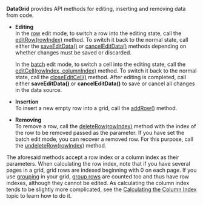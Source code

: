 **DataGrid** provides API methods for editing, inserting and removing data from code.

* **Editing**		
In the [row](/concepts/05%20Widgets/DataGrid/070%20Data%20Editing/20%20Editing%20in%20UI/20%20Row%20Mode.md '/Documentation/Guide/Widgets/DataGrid/Data_Editing/#Editing_in_UI/Row_Mode') edit mode, to switch a row into the editing state, call the [editRow(rowIndex)](/api-reference/10%20UI%20Widgets/dxDataGrid/3%20Methods/editRow(rowIndex).md '/Documentation/ApiReference/UI_Widgets/dxDataGrid/Methods/#editRowrowIndex') method. To switch it back to the normal state, call either the [saveEditData()](/api-reference/10%20UI%20Widgets/dxDataGrid/3%20Methods/saveEditData().md '/Documentation/ApiReference/UI_Widgets/dxDataGrid/Methods/#saveEditData') or [cancelEditData()](/api-reference/10%20UI%20Widgets/dxDataGrid/3%20Methods/cancelEditData().md '/Documentation/ApiReference/UI_Widgets/dxDataGrid/Methods/#cancelEditData') methods depending on whether changes must be saved or discarded.

	In the [batch](/concepts/05%20Widgets/DataGrid/070%20Data%20Editing/20%20Editing%20in%20UI/30%20Batch%20Mode.md '/Documentation/Guide/Widgets/DataGrid/Data_Editing/#Editing_in_UI/Batch_Mode') edit mode, to switch a cell into the editing state, call the [editCell(rowIndex, columnIndex)](/Documentation/ApiReference/UI_Widgets/dxDataGrid/Methods/#editCellrowIndex_columnIndex) method. To switch it back to the normal state, call the [closeEditCell()](/api-reference/10%20UI%20Widgets/dxDataGrid/3%20Methods/closeEditCell().md '/Documentation/ApiReference/UI_Widgets/dxDataGrid/Methods/#closeEditCell') method. After editing is completed, call either **saveEditData()** or **cancelEditData()** to save or cancel all changes in the data source.

* **Insertion**			
To insert a new empty row into a grid, call the [addRow()](/api-reference/10%20UI%20Widgets/dxDataGrid/3%20Methods/addRow().md '/Documentation/ApiReference/UI_Widgets/dxDataGrid/Methods/#addRow') method.

* **Removing**		
To remove a row, call the [deleteRow(rowIndex)](/api-reference/10%20UI%20Widgets/dxDataGrid/3%20Methods/deleteRow(rowIndex).md '/Documentation/ApiReference/UI_Widgets/dxDataGrid/Methods/#deleteRowrowIndex') method with the index of the row to be removed passed as the parameter. If you have set the batch edit mode, you can recover a removed row. For this purpose, call the [undeleteRow(rowIndex)](/api-reference/10%20UI%20Widgets/dxDataGrid/3%20Methods/undeleteRow(rowIndex).md '/Documentation/ApiReference/UI_Widgets/dxDataGrid/Methods/#undeleteRowrowIndex') method.

The aforesaid methods accept a row index or a column index as their parameters. When calculating the row index, note that if you have several pages in a grid, grid rows are indexed beginning with 0 on each page. If you use [grouping](/concepts/05%20Widgets/DataGrid/040%20Grouping/010%20Grouping.md '/Documentation/Guide/Widgets/DataGrid/Grouping/') in your grid, [group rows](/concepts/05%20Widgets/DataGrid/001%20Visual%20Elements/100%20Group%20Rows '/Documentation/Guide/Widgets/DataGrid/Visual_Elements/#Group_Rows') are counted too and thus have row indexes, although they cannot be edited. As calculating the column index tends to be slightly more complicated, see the [Calculating the Column Index](/concepts/05%20Widgets/DataGrid/001%20Visual%20Elements/010%20Grid%20Columns/040%20Calculating%20the%20Column%20Index.md '/Documentation/Guide/Widgets/DataGrid/Visual_Elements/#Grid_Columns/Calculating_the_Column_Index') topic to learn how to do it.
